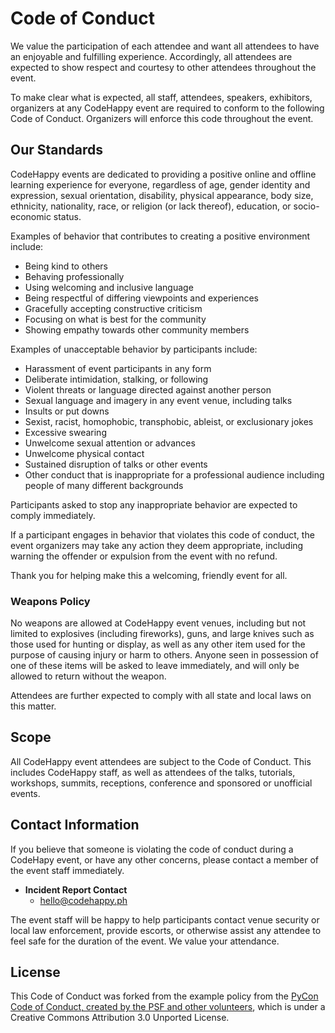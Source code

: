 # Code of Conduct

We value the participation of each attendee and want all attendees to have an enjoyable and fulfilling experience. Accordingly, all attendees are expected to show respect and courtesy to other attendees throughout the event.

To make clear what is expected, all staff, attendees, speakers, exhibitors, organizers at any CodeHappy event are required to conform to the following Code of Conduct. Organizers will enforce this code throughout the event.

## Our Standards

CodeHappy events are dedicated to providing a positive online and offline learning experience for everyone, regardless of age, gender identity and expression, sexual orientation, disability, physical appearance, body size, ethnicity, nationality, race, or religion (or lack thereof), education, or socio-economic status.

Examples of behavior that contributes to creating a positive environment include:

- Being kind to others
- Behaving professionally
- Using welcoming and inclusive language
- Being respectful of differing viewpoints and experiences
- Gracefully accepting constructive criticism
- Focusing on what is best for the community
- Showing empathy towards other community members

Examples of unacceptable behavior by participants include:

- Harassment of event participants in any form
- Deliberate intimidation, stalking, or following
- Violent threats or language directed against another person
- Sexual language and imagery in any event venue, including talks
- Insults or put downs
- Sexist, racist, homophobic, transphobic, ableist, or exclusionary jokes
- Excessive swearing
- Unwelcome sexual attention or advances
- Unwelcome physical contact
- Sustained disruption of talks or other events
- Other conduct that is inappropriate for a professional audience including people of many different backgrounds


Participants asked to stop any inappropriate behavior are expected to comply immediately.

If a participant engages in behavior that violates this code of conduct, the event organizers may take any action they deem appropriate, including warning the offender or expulsion from the event with no refund.

Thank you for helping make this a welcoming, friendly event for all.

### Weapons Policy

No weapons are allowed at CodeHappy event venues, including but not limited to explosives (including fireworks), guns, and large knives such as those used for hunting or display, as well as any other item used for the purpose of causing injury or harm to others. Anyone seen in possession of one of these items will be asked to leave immediately, and will only be allowed to return without the weapon.

Attendees are further expected to comply with all state and local laws on this matter.

## Scope

All CodeHappy event attendees are subject to the Code of Conduct. This includes CodeHappy staff, as well as attendees of the talks, tutorials, workshops, summits, receptions, conference and sponsored or unofficial events.

## Contact Information

If you believe that someone is violating the code of conduct during a CodeHapy event, or have any other concerns, please contact a member of the event staff immediately.

- **Incident Report Contact**
    - <hello@codehappy.ph>

The event staff will be happy to help participants contact venue security or local law enforcement, provide escorts, or otherwise assist any attendee to feel safe for the duration of the event. We value your attendance.

## License

This Code of Conduct was forked from the example policy from the [PyCon Code of Conduct, created by the PSF and other volunteers](https://github.com/python/pycon-code-of-conduct/blob/master/code_of_conduct.md), which is under a Creative Commons Attribution 3.0 Unported License.
